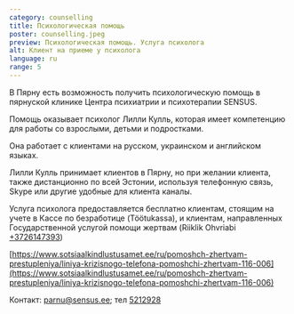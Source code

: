 ```yaml
---
category: counselling
title: Психологическая помощь
poster: counselling.jpeg
preview: Психологическая помощь. Услуга психолога
alt: Клиент на приеме у психолога
language: ru
range: 5
---
```


В Пярну есть возможность получить психологическую помощь в пярнуской клинике
Центра психиатрии и психотерапии SENSUS.

Помощь оказывает психолог Лилли Кулль, которая имеет компетенцию для работы со
взрослыми, детьми и подростками.

Она работает с клиентами на русском, украинском и английском языках.

Лилли Кулль принимает клиентов в Пярну, но при желании клиента, также
дистанционно по всей Эстонии, используя телефонную связь, Skype или другие
удобные для клиента каналы.

Услуга психолога предоставляется бесплатно клиентам, стоящим на учете в Кассе по
безработице (Töötukassa), и клиентам, направленных Государственной услугой
помощи жертвам (Riiklik Ohvriabi [+3726147393](tel::+3726147393))

[https://www.sotsiaalkindlustusamet.ee/ru/pomoshch-zhertvam-prestupleniya/liniya-krizisnogo-telefona-pomoshchi-zhertvam-116-006](https://www.sotsiaalkindlustusamet.ee/ru/pomoshch-zhertvam-prestupleniya/liniya-krizisnogo-telefona-pomoshchi-zhertvam-116-006)

Контакт: [parnu@sensus.ee](mailto:parnu@sensus.ee); тел [5212928](tel::5212928)

